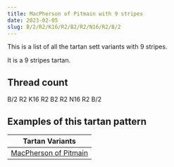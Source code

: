 ```yaml
---
title: MacPherson of Pitmain with 9 stripes
date: 2023-02-05
slug: B/2/R2/K16/R2/B2/R2/N16/R2/B/2
---
```

This is a list of all the tartan sett variants with 9 stripes.

It is a 9 stripes tartan.


## Thread count
B/2 R2 K16 R2 B2 R2 N16 R2 B/2

## Examples of this tartan pattern

| Tartan Variants |
|---------------|
| [MacPherson of Pitmain](/variants/b/2/r2/k16/r2/b2/r2/n16/r2/b/2-b304080-k000000-n808080-rc00000)||
